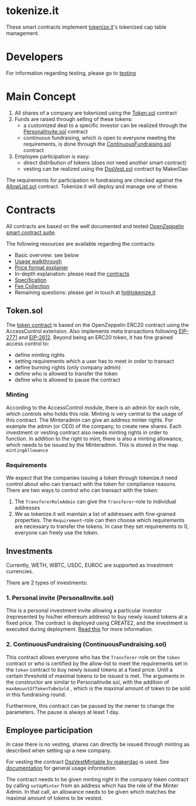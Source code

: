 # tokenize.it

These smart contracts implement [tokenize.it](https://tokenize.it/)'s tokenized cap table management.

# Developers

For information regarding testing, please go to [testing](docs/testing.md)

# Main Concept

1. All shares of a company are tokenized using the [Token.sol](contracts/Token.sol) contract
2. Funds are raised through selling of these tokens:
   - a customized deal to a specific investor can be realized through the [PersonalInvite.sol](contracts/archive/PersonalInvite.sol) contract
   - continuous fundraising, which is open to everyone meeting the requirements, is done through the [ContinuousFundraising.sol](contracts/ContinuousFundraising.sol) contract
3. Employee participation is easy:
   - direct distribution of tokens (does not need another smart contract)
   - vesting can be realized using the [DssVest.sol](https://github.com/makerdao/dss-vest/blob/master/src/DssVest.sol) contract by MakerDao

The requirements for participation in fundraising are checked against the [AllowList.sol](contracts/AllowList.sol) contract. Tokenize.it will deploy and manage one of these.

# Contracts

All contracts are based on the well documented and tested [OpenZeppelin smart contract suite](https://docs.openzeppelin.com/contracts/4.x/).

The following resources are available regarding the contracts:

- Basic overview: see below
- [Usage walkthrough](docs/using_the_contracts.md)
- [Price format explainer](docs/price.md)
- In-depth explanation: please read the [contracts](contracts/)
- [Specification](docs/specification.md)
- [Fee Collection](./docs/fees.md)
- Remaining questions: please get in touch at [hi@tokenize.it](mailto:hi@tokenize.it)

## Token.sol

The [token contract](./contracts/Token.sol) is based on the OpenZeppelin ERC20 contract using the AccessControl extension. Also implements meta transactions following [EIP-2771](https://eips.ethereum.org/EIPS/eip-2771) and [EIP-2612](https://eips.ethereum.org/EIPS/eip-2612).
Beyond being an ERC20 token, it has fine grained access control to:

- define minting rights
- setting requirements which a user has to meet in order to transact
- define burning rights (only company admin)
- define who is allowed to transfer the token
- define who is allowed to pause the contract

### Minting

According to the AccessControl module, there is an admin for each role, which controls who holds this role. Minting is very central to the usage of this contract. The Minteradmin can give an address minter rights. For example the admin (or CEO) of the company, to create new shares.
Each investment or vesting contract also needs minting rights in order to function.
In addition to the right to mint, there is also a minting allowance, which needs to be issued by the Minteradmin. This is stored in the map `mintingAllowance`

### Requirements

We expect that the companies issuing a token through tokenize.it need control about who can transact with the token for compliance reasons.
There are two ways to control who can transact with the token:

1. The `TransfererRoleAdmin` can give the `Transferer`-role to individual addresses
2. We as tokenize.it will maintain a list of addresses with fine-grained properties. The `Requirement`-role can then choose which requirements are necessary to transfer the tokens. In case they set requirements to 0, everyone can freely use the token.

## Investments

Currently, WETH, WBTC, USDC, EUROC are supported as investment currencies.

There are 2 types of investments:

### 1. Personal invite (PersonalInvite.sol)

This is a personal investment invite allowing a particular investor (represented by his/her ethereum address) to buy newly issued tokens at a fixed price. The contract is deployed using CREATE2, and the investment is executed during deployment. [Read this](./docs/using_the_contracts.md#personal-invites) for more information.

### 2. ContinuousFundraising (ContinuousFundraising.sol)

This contract allows everyone who has the `Transferer`-role on the `token` contract or who is certified by the allow-list to meet the requirements set in the `token` contract to buy newly issued tokens at a fixed price. Until a certain threshold of maximal tokens to be issued is met.
The arguments in the constructor are similar to PersonalInvite.sol, with the addition of `maxAmountOfTokenToBeSold` , which is the maximal amount of token to be sold in this fundraising round.

Furthermore, this contract can be paused by the owner to change the parameters. The pause is always at least 1 day.

## Employee participation

In case there is no vesting, shares can directly be issued through minting as described when setting up a new company.

For vesting the contract [DssVestMintable by makerdao](https://github.com/makerdao/dss-vest/blob/master/src/DssVest.sol) is used. See [documentation](https://github.com/makerdao/dss-vest) for general usage information.

The contract needs to be given minting right in the company token contract by calling `setUpMinter` from an address which has the role of the Minter Admin. In that call, an allowance needs to be given which matches the maximal amount of tokens to be vested.
